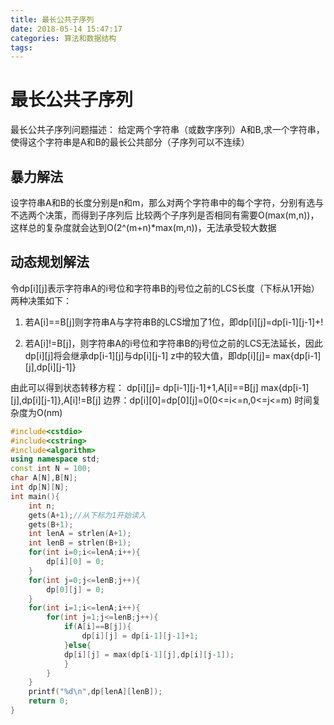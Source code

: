 ```yaml
---
title: 最长公共子序列
date: 2018-05-14 15:47:17
categories: 算法和数据结构
tags:
---
```


# 最长公共子序列
最长公共子序列问题描述：
给定两个字符串（或数字序列）A和B,求一个字符串，使得这个字符串是A和B的最长公共部分（子序列可以不连续）

## 暴力解法
设字符串A和B的长度分别是n和m，那么对两个字符串中的每个字符，分别有选与不选两个决策，而得到子序列后
比较两个子序列是否相同有需要O(max(m,n))，这样总的复杂度就会达到O(2^(m+n)*max(m,n))，无法承受较大数据

## 动态规划解法
令dp[i][j]表示字符串A的i号位和字符串B的j号位之前的LCS长度（下标从1开始）两种决策如下：
1. 若A[i]==B[j]则字符串A与字符串B的LCS增加了1位，即dp[i][j]=dp[i-1][j-1]+!

2. 若A[i]!=B[j]，则字符串A的i号位和字符串B的j号位之前的LCS无法延长，因此dp[i][j]将会继承dp[i-1][j]与dp[i][j-1]
z中的较大值，即dp[i][j]= max{dp[i-1][j],dp[i][j-1]}

由此可以得到状态转移方程：
dp[i][j]= dp[i-1][j-1]+1,A[i]==B[j]
          max{dp[i-1][j],dp[i][j-1]},A[i]!=B[j]
边界：dp[i][0]=dp[0][j]=0(0<=i<=n,0<=j<=m)
时间复杂度为O(nm)
```cpp
#include<cstdio>
#include<cstring>
#include<algorithm>
using namespace std;
const int N = 100;
char A[N],B[N];
int dp[N][N];
int main(){
    int n;
    gets(A+1);//从下标为1开始读入
    gets(B+1);
    int lenA = strlen(A+1);
    int lenB = strlen(B+1);
    for(int i=0;i<=lenA;i++){
        dp[i][0] = 0;
    }
    for(int j=0;j<=lenB;j++){
        dp[0][j] = 0;
    }
    for(int i=1;i<=lenA;i++){
        for(int j=1;j<=lenB;j++){
            if(A[i]==B[j]){
                dp[i][j] = dp[i-1][j-1]+1;
            }else{
            dp[i][j] = max(dp[i-1][j],dp[i][j-1]);
            }
        }
    }
    printf("%d\n",dp[lenA][lenB]);
    return 0;
}

```

